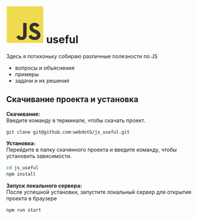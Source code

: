  # <img src="https://raw.githubusercontent.com/devicons/devicon/55609aa5bd817ff167afce0d965585c92040787a/icons/javascript/javascript-original.svg" width="100px" height="100px"> useful


Здесь я потихоньку собираю различные полезности по JS  
+ вопросы и объяснения  
+ примеры  
+ задачи и их решения 

## Скачивание проекта и установка 

**Скачивание:**  
Введите команду в терминале, чтобы скачать проект.

```
git clone git@github.com:webdotG/js_useful.git
```


**Установка:**  
Перейдите в папку скаченного проекта и введите команду, чтобы установить зависимости.

   ```bash
   cd js_useful 
   npm install
  ```
**Запуск локального сервера:**  
После успешной установки, запустите локальный сервер для открытия проекта в браузере

   ```
   npm run start
  ```
